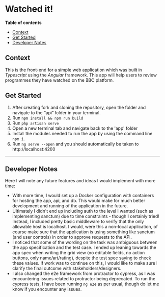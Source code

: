 # Watched it!

__Table of contents__
* [Context](https://github.com/bbc-studios/watchedit/edit/main/README.md#context)
* [Get Started](https://github.com/bbc-studios/watchedit/edit/main/README.md#get-started)
* [Developer Notes](#developer-notes)

## Context
This is the front-end for a simple web application which was built in *Typescript* using the *Angular* framework.
This app will help users to review programmes they have watched on the BBC platform.

## Get Started
1. After creating fork and cloning the repository, open the folder and navigate to the “api” folder in your terminal.
2. Run `npm install && npm run build`
3. Run `php artisan serve`
4. Open a new terminal tab and navigate back to the 'app' folder 
5. Install the modules needed to run the app by using the command line `npm i`. 
6. Run `ng serve --open` and you should automatically be taken to http://localhost:4200 


---
## Developer Notes

Here I will note any future features and ideas I would implement with more time:
* With more time, I would set up a Docker configuration with containers for hosting the app, api, and db. This would make for much better development and running of the application in the future.
* Ultimately I didn't end up including auth to the level I wanted (such as implementing sanctum) due to time constraints - though I certainly tried! Instead, I included pretty basic middleware to verify that the only allowable host is localhost. I would, were this a non-local application, of course make sure that the application is using something like sanctum (and user controls) in order to approve requests to the API.
* I noticed that some of the wording on the task was ambiguous between the app specification and the test case. I ended up leaning towards the app spec when writing the grid view (no editable fields, no action buttons, only name/art/rating), despite the test spec saying to check these values. If work was to continue on this, I would like to make sure I clarify the final outcome with stakeholders/designers.
* I also changed the e2e framework from protractor to cypress, as I was encountering issues related to protractor being deprecated. To run the cypress tests, I have been running `ng e2e` as per usual, though do let me know if you encounter any issues.